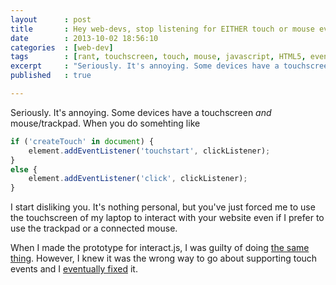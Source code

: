 ```yaml
---
layout      : post
title       : Hey web-devs, stop listening for EITHER touch or mouse events!
date        : 2013-10-02 18:56:10
categories  : [web-dev]
tags        : [rant, touchscreen, touch, mouse, javascript, HTML5, events]
excerpt     : "Seriously. It's annoying. Some devices have a touchscreen and mouse/trackpad."
published   : true

---
```


Seriously. It's annoying. Some devices have a touchscreen *and* mouse/trackpad.
When you do somehting like

```javascript
if ('createTouch' in document) {
    element.addEventListener('touchstart', clickListener);
}
else {
    element.addEventListener('click', clickListener);
}
```

I start disliking you. It's nothing personal, but you've just forced me to use the
touchscreen of my laptop to interact with your website even if I prefer to use
the trackpad or a connected mouse.

When I made the prototype for interact.js, I was guilty of doing
[the same thing][known-problem]. However, I knew it was the wrong way to go about
supporting touch events and I [eventually fixed][touch-and-mouse-commit] it.

[known-problem]: https://github.com/taye/interact.js/blob/8e6a7e8/interact.js#L15-25
[touch-and-mouse-commit]: https://github.com/taye/interact.js/commit/62efd5b
